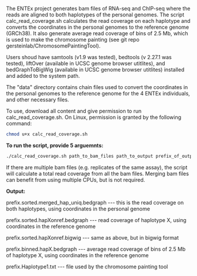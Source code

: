The ENTEx project generates bam files of RNA-seq and ChIP-seq where the reads are aligned to both haplotypes of the personal genomes. The script calc_read_coverage.sh calculates the read coverage on each haplotype and converts the coordinates in the personal genomes to the reference genome (GRCh38). It also generate average read coverage of bins of 2.5 Mb, which is used to make the chromosome painting (see git repo gersteinlab/ChromosomePaintingTool).

Users shoud have samtools (v1.9 was tested), bedtools (v 2.27.1 was tested), liftOver (available in UCSC genome browser utitlites), and bedGraphToBigWig (available in UCSC genome browser utitlites) installed and added to the system path. 

The "data" directory contains chain files used to convert the coordinates in the personal genomes to the reference genome for the 4 ENTEx individuals, and other necessary files.

To use, download all content and give permission to run calc_read_coverage.sh. On Linux, permission is granted by the following command:

```bash
chmod u+x calc_read_coverage.sh
```
**To run the script, provide 5 arguemnts:**
```bash
./calc_read_coverage.sh path_to_bam_files path_to_output prefix_of_output_files path_to_chain_files N_cpus
```
If there are multiple bam files (e.g. replicates of the same assay), the script will calculate a total read coverage from all the bam files. Merging bam files can benefit from using multiple CPUs, but is not required.


**Output:**

prefix.sorted.merged_hap_uniq.bedgraph --- this is the read coverage on both haplotypes, using coordinates in the personal genome

prefix.sorted.hapXonref.bedgraph --- read coverage of haplotype X, using coordinates in the reference genome

prefix.sorted.hapXonref.bigwig --- same as above, but in bigwig format

prefix.binned.hapX.bedgraph --- average read coverage of bins of 2.5 Mb of haplotype X, using coordinates in the reference genome

prefix.Haplotype1.txt --- file used by the chromosome painting tool